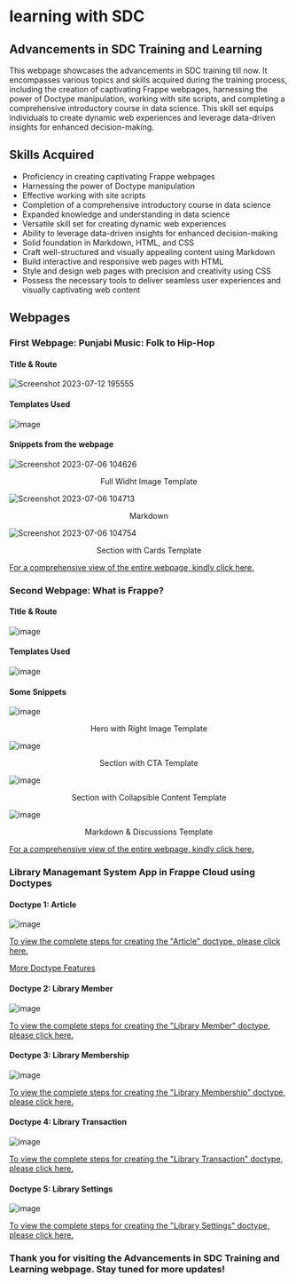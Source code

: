 # learning with SDC
## Advancements in SDC Training and Learning
This webpage showcases the advancements in SDC training till now. It encompasses various topics and skills acquired during the training process, including the creation of captivating Frappe webpages, harnessing the power of Doctype manipulation, working with site scripts, and completing a comprehensive introductory course in data science. This skill set equips individuals to create dynamic web experiences and leverage data-driven insights for enhanced decision-making.

## Skills Acquired

- Proficiency in creating captivating Frappe webpages
- Harnessing the power of Doctype manipulation
- Effective working with site scripts
- Completion of a comprehensive introductory course in data science
- Expanded knowledge and understanding in data science
- Versatile skill set for creating dynamic web experiences
- Ability to leverage data-driven insights for enhanced decision-making
- Solid foundation in Markdown, HTML, and CSS
- Craft well-structured and visually appealing content using Markdown
- Build interactive and responsive web pages with HTML
- Style and design web pages with precision and creativity using CSS
- Possess the necessary tools to deliver seamless user experiences and visually captivating web content


## Webpages
### First Webpage: Punjabi Music: Folk to Hip-Hop
#### Title & Route

![Screenshot 2023-07-12 195555](https://github.com/akxshdeep/learning-with-SDC/assets/72927929/d254446a-3a9b-4cee-a05b-7e508919e367)
#### Templates Used
![image](https://github.com/akxshdeep/learning-with-SDC/assets/72927929/dee27407-3f7b-4801-964f-7f0b88a08151)

#### Snippets from the webpage


![Screenshot 2023-07-06 104626](https://github.com/akxshdeep/learning-with-SDC/assets/72927929/ecc52c8b-35e4-427d-8210-99bb88b22dd1)

<p style="text-align:center;">Full Widht Image Template</p>

![Screenshot 2023-07-06 104713](https://github.com/akxshdeep/learning-with-SDC/assets/72927929/4f578cc3-5aa4-4e77-b52a-eb8d510dc362)

<p style="text-align:center;">Markdown</p>

![Screenshot 2023-07-06 104754](https://github.com/akxshdeep/learning-with-SDC/assets/72927929/582f9ef3-4c00-419c-a32d-8b67e4739986)

<p style="text-align:center;">Section with Cards Template</p>

[For a comprehensive view of the entire webpage, kindly click here.](https://exp.gndec.ac.in/akash1)

### Second Webpage: What is Frappe?
#### Title & Route
![image](https://github.com/akxshdeep/learning-with-SDC/assets/72927929/da33a0ef-3afd-41d9-a740-39a877de725f)
#### Templates Used
![image](https://github.com/akxshdeep/learning-with-SDC/assets/72927929/055e3e3d-4a6e-4260-a053-b9f4380ce54d)

#### Some Snippets
![image](https://github.com/akxshdeep/learning-with-SDC/assets/72927929/3ecc645d-36a6-499d-9e17-c6874471c179)

<p style="text-align:center;">Hero with Right Image Template</p>

![image](https://github.com/akxshdeep/learning-with-SDC/assets/72927929/5097ffee-1399-4f15-b11d-53ffa3f31bf7)

<p style="text-align:center;">Section with CTA Template</p>

![image](https://github.com/akxshdeep/learning-with-SDC/assets/72927929/7391d641-deae-4ee5-919a-0e4fc73ad2e1)

<p style="text-align:center;">Section with Collapsible Content Template</p>

![image](https://github.com/akxshdeep/learning-with-SDC/assets/72927929/362b0b74-1eef-429f-93e5-e4ea3d0ad08e)

<p style="text-align:center;">Markdown & Discussions Template</p>

[For a comprehensive view of the entire webpage, kindly click here.](https://exp.gndec.ac.in/akash2)
### Library Managemant System App in Frappe Cloud using Doctypes
#### Doctype 1: Article
![image](https://github.com/akxshdeep/learning-with-SDC/assets/72927929/8b7f3188-2e23-48e1-b236-1e5dcd85e35d)

[To view the complete steps for creating the "Article" doctype, please click here.](https://frappeframework.com/docs/v14/user/en/tutorial/create-a-doctype)

[More Doctype Features](https://frappeframework.com/docs/v14/user/en/tutorial/doctype-features)

#### Doctype 2: Library Member
![image](https://github.com/akxshdeep/learning-with-SDC/assets/72927929/7f7d90df-4d28-4fae-95c1-fcda40d9985f)

[To view the complete steps for creating the "Library Member" doctype, please click here.](https://frappeframework.com/docs/v14/user/en/tutorial/controller-methods)

#### Doctype 3: Library Membership
![image](https://github.com/akxshdeep/learning-with-SDC/assets/72927929/545422a9-8bbb-491b-8971-7373e934aca7)

[To view the complete steps for creating the "Library Membership" doctype, please click here.](https://frappeframework.com/docs/v14/user/en/tutorial/types-of-doctype)

#### Doctype 4: Library Transaction
![image](https://github.com/akxshdeep/learning-with-SDC/assets/72927929/4a593372-4cf1-426c-9497-934d469a7599)

[To view the complete steps for creating the "Library Transaction" doctype, please click here.](https://frappeframework.com/docs/v14/user/en/tutorial/types-of-doctype#library-transaction)

#### Doctype 5: Library Settings
![image](https://github.com/akxshdeep/learning-with-SDC/assets/72927929/ec753782-829a-483a-9645-74629f98a7e5)

[To view the complete steps for creating the "Library Settings" doctype, please click here.](https://frappeframework.com/docs/v14/user/en/tutorial/types-of-doctype#library-settings)

### Thank you for visiting the Advancements in SDC Training and Learning webpage. Stay tuned for more updates!








